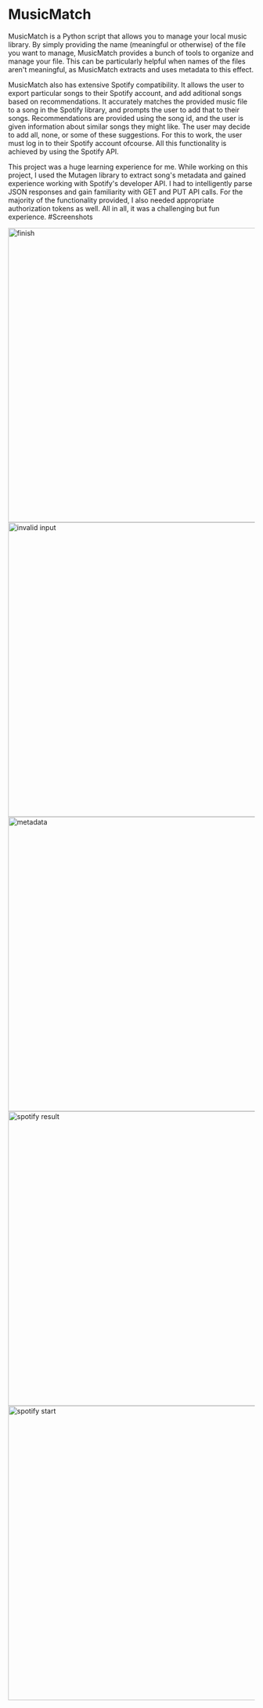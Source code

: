 # MusicMatch
MusicMatch is a Python script that allows you to manage your local music library. By simply providing the name (meaningful or otherwise) of the file you want to manage, MusicMatch provides a bunch of tools to organize and manage your file. This can be particularly helpful when names of the files aren't meaningful, as MusicMatch extracts and uses metadata to this effect.

MusicMatch also has extensive Spotify compatibility. It allows the user to export particular songs to their Spotify account, and add aditional songs based on recommendations. It accurately matches the provided music file to a song in the Spotify library, and prompts the user to add that to their songs. Recommendations are provided using the song id, and the user is given information about similar songs they might like. The user may decide to add all, none, or some of these suggestions. For this to work, the user must log in to their Spotify account ofcourse. All this functionality is achieved by using the Spotify API.

This project was a huge learning experience for me. While working on this project, I used the Mutagen library to extract song's metadata and gained experience working with Spotify's developer API. I had to intelligently parse JSON responses and gain familiarity with GET and PUT API calls. For the majority of the functionality provided, I also needed appropriate authorization tokens as well. All in all, it was a challenging but fun experience.
#Screenshots

<img width="600" alt="finish" src="https://cloud.githubusercontent.com/assets/6366031/15185783/7fe88e10-1768-11e6-9a2b-f1e148ea56ef.png">
<img width="600" alt="invalid input" src="https://cloud.githubusercontent.com/assets/6366031/15185780/7fe473c0-1768-11e6-8479-c4b40a4b5f7a.png">
<img width="600" alt="metadata" src="https://cloud.githubusercontent.com/assets/6366031/15185781/7fe57e28-1768-11e6-8c84-67a89f8648d6.png">
<img width="600" alt="spotify result" src="https://cloud.githubusercontent.com/assets/6366031/15185782/7fe69466-1768-11e6-8fad-aaf868d59a28.png">
<img width="600" alt="spotify start" src="https://cloud.githubusercontent.com/assets/6366031/15185784/7feacb08-1768-11e6-8514-889a9d159e9b.png">
